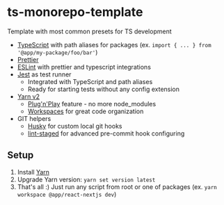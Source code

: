 # ts-monorepo-template

Template with most common presets for TS development

- [TypeScript](https://www.typescriptlang.org/) with path aliases for packages
  (ex. `import { ... } from '@app/my-package/foo/bar'`)
- [Prettier](https://prettier.io/)
- [ESLint](https://eslint.org/) with prettier and typescript integrations
- [Jest](https://jestjs.io/) as test runner
  - Integrated with TypeScript and path aliases
  - Ready for starting tests without any config extension
- [Yarn v2](https://yarnpkg.com)
  - [Plug'n'Play](https://yarnpkg.com/features/pnp) feature - no more node_modules
  - [Workspaces](https://yarnpkg.com/features/workspaces) for great code organization
- GIT helpers
  - [Husky](https://github.com/typicode/husky) for custom local git hooks
  - [lint-staged](https://github.com/okonet/lint-staged) for advanced pre-commit hook configuring

## Setup

1. Install [Yarn](https://yarnpkg.com/getting-started/install)
2. Upgrade Yarn version: `yarn set version latest`
3. That's all :) Just run any script from root or one of packages
   (ex. `yarn workspace @app/react-nextjs dev`)

